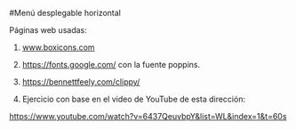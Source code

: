#Menú desplegable horizontal

Páginas web usadas:

1. www.boxicons.com
2. https://fonts.google.com/ con la fuente poppins.
3. https://bennettfeely.com/clippy/

4. Ejercicio con base en el video de YouTube de esta dirección:

https://www.youtube.com/watch?v=6437QeuvbpY&list=WL&index=1&t=60s




